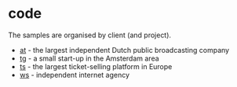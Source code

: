 # code

The samples are organised by client (and project).

* [at](at/README.md) - the largest independent Dutch public broadcasting company
* [tg](tg/README.md) - a small start-up in the Amsterdam area
* [ts](ts/README.md) - the largest ticket-selling platform in Europe
* [ws](ws/README.md) - independent internet agency
